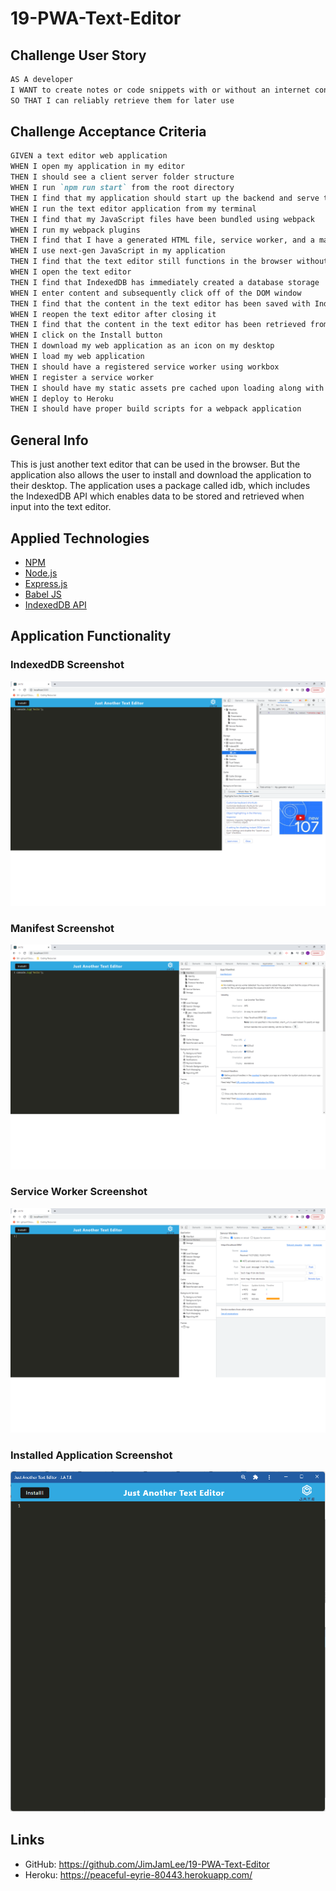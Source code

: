 # 19-PWA-Text-Editor

## Challenge User Story

```md
AS A developer
I WANT to create notes or code snippets with or without an internet connection
SO THAT I can reliably retrieve them for later use
```

## Challenge Acceptance Criteria

```md
GIVEN a text editor web application
WHEN I open my application in my editor
THEN I should see a client server folder structure
WHEN I run `npm run start` from the root directory
THEN I find that my application should start up the backend and serve the client
WHEN I run the text editor application from my terminal
THEN I find that my JavaScript files have been bundled using webpack
WHEN I run my webpack plugins
THEN I find that I have a generated HTML file, service worker, and a manifest file
WHEN I use next-gen JavaScript in my application
THEN I find that the text editor still functions in the browser without errors
WHEN I open the text editor
THEN I find that IndexedDB has immediately created a database storage
WHEN I enter content and subsequently click off of the DOM window
THEN I find that the content in the text editor has been saved with IndexedDB
WHEN I reopen the text editor after closing it
THEN I find that the content in the text editor has been retrieved from our IndexedDB
WHEN I click on the Install button
THEN I download my web application as an icon on my desktop
WHEN I load my web application
THEN I should have a registered service worker using workbox
WHEN I register a service worker
THEN I should have my static assets pre cached upon loading along with subsequent pages and static assets
WHEN I deploy to Heroku
THEN I should have proper build scripts for a webpack application
```

## General Info
This is just another text editor that can be used in the browser. But the application also allows the user to install and download the application to their desktop. The application uses a package called idb, which includes the IndexedDB API which enables data to be stored and retrieved when input into the text editor.


## Applied Technologies

* [NPM](https://www.npmjs.com/)
* [Node.js](https://nodejs.org/en/docs/)
* [Express.js](https://expressjs.com/en/guide/routing.html)
* [Babel JS](https://babeljs.io/docs/en/)
* [IndexedDB API](https://developer.mozilla.org/en-US/docs/Web/API/IndexedDB_API)

## Application Functionality

### IndexedDB Screenshot
![JAT IndexedDB Screenshot](./assets/indexedDb-screenshot.png)

### Manifest Screenshot
![JAT Manifest Screenshot](./assets/manifest-screenshot.png)

### Service Worker Screenshot
![JAT Service Worker Screenshot](./assets/serviceworker-screenshot.png)

### Installed Application Screenshot
![JAT Installed App Screenshot](./assets/installedapp-screenshot.png)


## Links
* GitHub: https://github.com/JimJamLee/19-PWA-Text-Editor
* Heroku: https://peaceful-eyrie-80443.herokuapp.com/